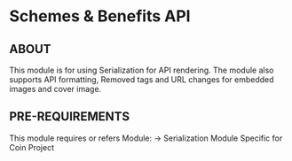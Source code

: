 # Schemes & Benefits API

ABOUT
------------
This module is for using Serialization for API rendering. The module also supports API formatting, Removed tags and URL changes for embedded images and cover image.

PRE-REQUIREMENTS
------------------
This module requires or refers
Module:
 	-> Serialization Module
Specific for Coin Project

